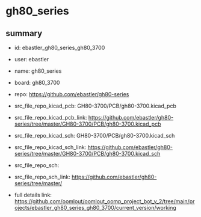 # gh80_series
 
## summary 
* id: ebastler_gh80_series_gh80_3700
* user: ebastler
* name: gh80_series
* board: gh80_3700
* repo: https://github.com/ebastler/gh80-series
* src_file_repo_kicad_pcb: GH80-3700/PCB/gh80-3700.kicad_pcb
* src_file_repo_kicad_pcb_link: https://github.com/ebastler/gh80-series/tree/master/GH80-3700/PCB/gh80-3700.kicad_pcb
* src_file_repo_kicad_sch: GH80-3700/PCB/gh80-3700.kicad_sch
* src_file_repo_kicad_sch_link: https://github.com/ebastler/gh80-series/tree/master/GH80-3700/PCB/gh80-3700.kicad_sch

* src_file_repo_sch: 
* src_file_repo_sch_link: https://github.com/ebastler/gh80-series/tree/master/
* full details link: https://github.com/oomlout/oomlout_oomp_project_bot_v_2/tree/main/projects/ebastler_gh80_series_gh80_3700/current_version/working  







